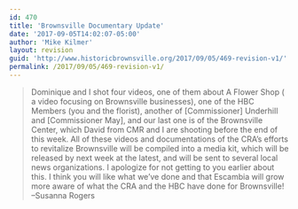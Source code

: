 ```yaml
---
id: 470
title: 'Brownsville Documentary Update'
date: '2017-09-05T14:02:07-05:00'
author: 'Mike Kilmer'
layout: revision
guid: 'http://www.historicbrownsville.org/2017/09/05/469-revision-v1/'
permalink: /2017/09/05/469-revision-v1/
---
```


<blockquote>Dominique and I shot four videos, one of them about A Flower Shop ( a video focusing on Brownsville businesses), one of the HBC Members (you and the florist), another of [Commissioner] Underhill and [Commissioner May], and our last one is of the Brownsville Center, which David from CMR and I are shooting before the end of this week.
All of these videos and documentations of the CRA’s efforts to revitalize Brownsville will be compiled into a media kit, which will be released by next week at the latest, and will be sent to several local news organizations.
I apologize for not getting to you earlier about this. I think you will like what we’ve done and that Escambia will grow more aware of what the CRA and the HBC have done for Brownsville! –Susanna Rogers</blockquote>
